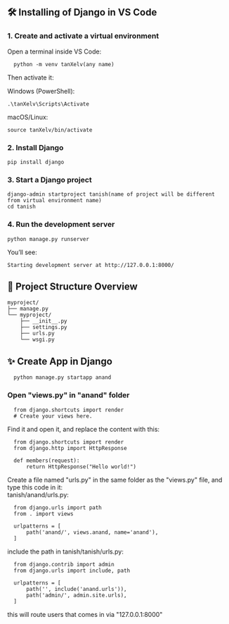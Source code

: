 ## 🛠️ Installing of Django in VS Code

### 1. Create and activate a virtual environment

Open a terminal inside VS Code:
      
      python -m venv tanXelv(any name)

Then activate it:<br>

 Windows (PowerShell):

    .\tanXelv\Scripts\Activate

macOS/Linux:

    source tanXelv/bin/activate

### 2. Install Django
    pip install django

### 3. Start a Django project
    django-admin startproject tanish(name of project will be different from virtual environment name)
    cd tanish

### 4. Run the development server
    python manage.py runserver
You’ll see:

    Starting development server at http://127.0.0.1:8000/
## 📁 Project Structure Overview
    myproject/
    ├── manage.py
    └── myproject/
        ├── __init__.py
        ├── settings.py
        ├── urls.py
        └── wsgi.py

## ✨ Create App in Django
      python manage.py startapp anand

### Open "views.py" in "anand" folder
      from django.shortcuts import render
      # Create your views here.
Find it and open it, and replace the content with this:

      from django.shortcuts import render
      from django.http import HttpResponse

      def members(request):
          return HttpResponse("Hello world!")
Create a file named "urls.py" in the same folder as the "views.py" file, and type this code in it:<br>
tanish/anand/urls.py:
            
      from django.urls import path
      from . import views

      urlpatterns = [
          path('anand/', views.anand, name='anand'),
      ]

include the path in tanish/tanish/urls.py:
      
      from django.contrib import admin
      from django.urls import include, path

      urlpatterns = [
          path('', include('anand.urls')),
          path('admin/', admin.site.urls),
      ]
this will route users that comes in via "127.0.0.1:8000"
